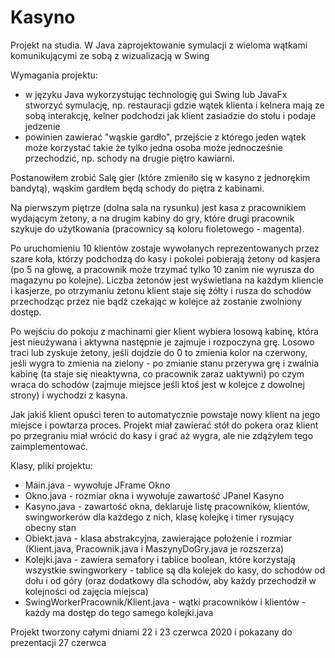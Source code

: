 # Kasyno
Projekt na studia. W Java zaprojektowanie symulacji z wieloma wątkami komunikującymi ze sobą z wizualizacją w Swing

Wymagania projektu:
- w języku Java wykorzystując technologię gui Swing lub JavaFx stworzyć symulację, 
np. restauracji gdzie wątek klienta i kelnera mają ze sobą interakcję, kelner podchodzi jak klient zasiadzie do stołu i podaje jedzenie
 - powinien zawierać "wąskie gardło", przejście z którego jeden wątek może korzystać takie że tylko jedna osoba może jednocześnie przechodzić, np. schody na drugie piętro kawiarni.

Postanowiłem zrobić Salę gier (które zmieniło się w kasyno z jednorękim bandytą), wąskim gardłem będą schody do piętra z kabinami. 

Na pierwszym piętrze (dolna sala na rysunku) jest kasa z pracownikiem wydającym żetony, a na drugim kabiny do gry, które drugi pracownik szykuje do użytkowania (pracownicy są koloru fioletowego - magenta). 

Po uruchomieniu 10 klientów zostaje wywołanych reprezentowanych przez szare koła, którzy podchodzą do kasy i pokolei pobierają żetony od kasjera (po 5 na głowę, a pracownik może trzymać tylko 10 zanim nie wyrusza do magazynu po kolejne). Liczba żetonów jest wyświetlana na każdym kliencie i kasjerze, po otrzymaniu żetonu klient staje się żółty i rusza do schodów przechodząc przez nie bądź czekając w kolejce aż zostanie zwolniony dostęp.

Po wejściu do pokoju z machinami gier klient wybiera losową kabinę, która jest nieużywana i aktywna następnie je zajmuje i rozpoczyna grę. Losowo traci lub zyskuje żetony, jeśli dojdzie do 0 to zmienia kolor na czerwony, jeśli wygra to zmienia na zielony - po zmianie stanu przerywa grę i zwalnia kabinę (ta staje się nieaktywna, co pracownik zaraz uaktywni) po czym wraca do schodów (zajmuje miejsce jeśli ktoś jest w kolejce z dowolnej strony) i wychodzi z kasyna. 

Jak jakiś klient opuści teren to automatycznie powstaje nowy klient na jego miejsce i powtarza proces. Projekt miał zawierać stół do pokera oraz klient po przegraniu miał wrócić do kasy i grać aż wygra, ale nie zdążyłem tego zaimplementować.

Klasy, pliki projektu:
- Main.java - wywołuje JFrame Okno
- Okno.java - rozmiar okna i wywołuje zawartość JPanel Kasyno
- Kasyno.java - zawartość okna, deklaruje listę pracowników, klientów, swingworkerów dla każdego z nich, klasę kolejkę i timer rysujący obecny stan
- Obiekt.java - klasa abstrakcyjna, zawierające położenie i rozmiar (Klient.java, Pracownik.java i MaszynyDoGry.java je rozszerza)
- Kolejki.java - zawiera semafory i tablice boolean, które korzystają wszystkie swingworkery - tablice są dla kolejek do kasy, do schodów od dołu i od góry (oraz dodatkowy dla schodów, aby każdy przechodził w kolejności od zajęcia miejsca)
- SwingWorkerPracownik/Klient.java - wątki pracowników i klientów - każdy ma dostęp do tego samego kolejki.java

Projekt tworzony całymi dniami 22 i 23 czerwca 2020 i pokazany do prezentacji 27 czerwca
